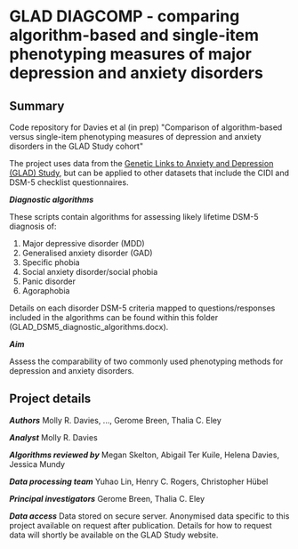 # GLAD DIAGCOMP - comparing algorithm-based and single-item phenotyping measures of major depression and anxiety disorders

## Summary
Code repository for Davies et al (in prep) "Comparison of algorithm-based versus single-item phenotyping measures of depression and anxiety disorders in the GLAD Study cohort"

The project uses data from the [Genetic Links to Anxiety and Depression (GLAD) Study](https://gladstudy.org.uk/), but can be applied to other datasets that include the CIDI and DSM-5 checklist questionnaires.

***Diagnostic algorithms***

These scripts contain algorithms for assessing likely lifetime DSM-5 diagnosis of:
1) Major depressive disorder (MDD)
2) Generalised anxiety disorder (GAD)
3) Specific phobia
4) Social anxiety disorder/social phobia
5) Panic disorder
6) Agoraphobia

Details on each disorder DSM-5 criteria mapped to questions/responses included in the algorithms can be found within this folder (GLAD_DSM5_diagnostic_algorithms.docx).

***Aim***

Assess the comparability of two commonly used phenotyping methods for depression and anxiety disorders.

## Project details

***Authors*** 
Molly R. Davies, ..., Gerome Breen, Thalia C. Eley

***Analyst***
Molly R. Davies

***Algorithms reviewed by***
Megan Skelton, Abigail Ter Kuile, Helena Davies, Jessica Mundy

***Data processing team*** 
Yuhao Lin, Henry C. Rogers, Christopher Hübel

***Principal investigators***
Gerome Breen, Thalia C. Eley

***Data access***
Data stored on secure server. Anonymised data specific to this project available on request after publication. Details for how to request data will shortly be available on the GLAD Study website.

